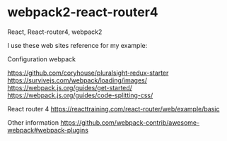 # webpack2-react-router4
React, React-router4, webpack2


I use these web sites reference for my example:

Configuration webpack

https://github.com/coryhouse/pluralsight-redux-starter
https://survivejs.com/webpack/loading/images/
https://webpack.js.org/guides/get-started/
https://webpack.js.org/guides/code-splitting-css/

React router 4
https://reacttraining.com/react-router/web/example/basic

Other information
https://github.com/webpack-contrib/awesome-webpack#webpack-plugins
